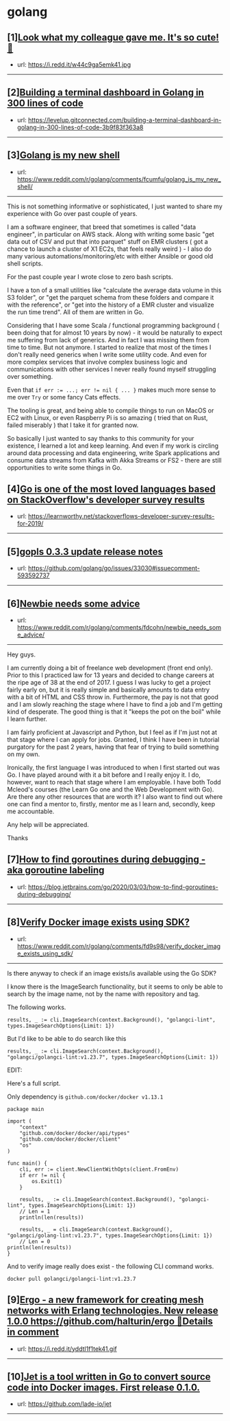 # golang
## [1][Look what my colleague gave me. It's so cute! 🥰](https://www.reddit.com/r/golang/comments/fdab62/look_what_my_colleague_gave_me_its_so_cute/)
- url: https://i.redd.it/w44c9ga5emk41.jpg
---

## [2][Building a terminal dashboard in Golang in 300 lines of code](https://www.reddit.com/r/golang/comments/fd722v/building_a_terminal_dashboard_in_golang_in_300/)
- url: https://levelup.gitconnected.com/building-a-terminal-dashboard-in-golang-in-300-lines-of-code-3b9f83f363a8
---

## [3][Golang is my new shell](https://www.reddit.com/r/golang/comments/fcumfu/golang_is_my_new_shell/)
- url: https://www.reddit.com/r/golang/comments/fcumfu/golang_is_my_new_shell/
---
This is not something informative or sophisticated, I just wanted to share my experience with Go over past couple of years.

I am a software engineer, that breed that sometimes is called "data engineer", in particular on AWS stack. Along with writing some basic "get data out of CSV and put that into parquet" stuff on EMR clusters ( got a chance to launch a cluster of X1 EC2s, that feels really weird ) - I also do many various automations/monitoring/etc with either Ansible or good old shell scripts.

For the past couple year I wrote close to zero bash scripts. 

I have a ton of a small utilities like "calculate the average data volume in this S3 folder", or "get the parquet schema from these folders and compare it with the reference", or "get into the history of a EMR cluster and visualize the run time trend". All of them are written in Go.

Considering that I have some Scala / functional programming background ( been doing that for almost 10 years by now) - it would be naturally to expect me suffering from lack of generics. And in fact I was missing them from time to time. But not anymore. I started to realize that most of the times I don't really need generics when I write some utility code. And even for more complex services that involve complex business logic and communications with other services I never really found myself struggling over something.

Even that `if err := ...; err != nil { ... }` makes much more sense to me over `Try` or some fancy Cats effects.

The tooling is great, and being able to compile things to run on MacOS or EC2 with Linux, or even Raspberry Pi is so amazing ( tried that on Rust, failed miserably ) that I take it for granted now.

So basically I just wanted to say thanks to this community for your existence, I learned a lot and keep learning. And even if my work is circling around data processing and data engineering, write Spark applications and consume data streams from Kafka with Akka Streams or FS2 - there are still opportunities to write some things in Go.
## [4][Go is one of the most loved languages based on StackOverflow's developer survey results](https://www.reddit.com/r/golang/comments/fcyao2/go_is_one_of_the_most_loved_languages_based_on/)
- url: https://learnworthy.net/stackoverflows-developer-survey-results-for-2019/
---

## [5][gopls 0.3.3 update release notes](https://www.reddit.com/r/golang/comments/fcz14k/gopls_033_update_release_notes/)
- url: https://github.com/golang/go/issues/33030#issuecomment-593592737
---

## [6][Newbie needs some advice](https://www.reddit.com/r/golang/comments/fdcohn/newbie_needs_some_advice/)
- url: https://www.reddit.com/r/golang/comments/fdcohn/newbie_needs_some_advice/
---
Hey guys. 

I am currently doing a bit of freelance web development (front end only). Prior to this I practiced law for 13 years and decided to change careers at the ripe age of 38 at the end of 2017. I guess I was lucky to get a project fairly early on, but it is really simple and basically amounts to data entry with a bit of HTML and CSS throw in. Furthermore, the pay is not that good and I am slowly reaching the stage where I have to find a job and I'm getting kind of desperate. The good thing is that it "keeps the pot on the boil" while I learn further. 

I am fairly proficient at Javascript and Python, but I feel as if I'm just not at that stage where I can apply for jobs. Granted, I think I have been in tutorial purgatory for the past 2 years, having that fear of trying to build something on my own. 

Ironically, the first language I was introduced to when I first started out was Go. I have played around with it a bit before and I really enjoy it. I do, however, want to reach that stage where I am employable. I have both Todd Mcleod's courses (the Learn Go one and the Web Development with Go). Are there any other resources that are worth it? I also want to find out where one can find a mentor to, firstly, mentor me as I learn and, secondly, keep me accountable.  

Any help will be appreciated.

Thanks
## [7][How to find goroutines during debugging - aka goroutine labeling](https://www.reddit.com/r/golang/comments/fcvruj/how_to_find_goroutines_during_debugging_aka/)
- url: https://blog.jetbrains.com/go/2020/03/03/how-to-find-goroutines-during-debugging/
---

## [8][Verify Docker image exists using SDK?](https://www.reddit.com/r/golang/comments/fd9s98/verify_docker_image_exists_using_sdk/)
- url: https://www.reddit.com/r/golang/comments/fd9s98/verify_docker_image_exists_using_sdk/
---
Is there anyway to check if an image exists/is available using the Go SDK?

I know there is the ImageSearch functionality, but it seems to only be able to search by the image name, not by the name with repository and tag.

The following works.


	results, _ := cli.ImageSearch(context.Background(), "golangci-lint", types.ImageSearchOptions{Limit: 1})


But I'd like to be able to do search like this


	results, _ := cli.ImageSearch(context.Background(), "golangci/golangci-lint:v1.23.7", types.ImageSearchOptions{Limit: 1})

EDIT:

Here's a full script.

Only dependency is `github.com/docker/docker v1.13.1`

    package main
    
    import (
    	"context"
    	"github.com/docker/docker/api/types"
    	"github.com/docker/docker/client"
    	"os"
    )
    
    func main() {
    	cli, err := client.NewClientWithOpts(client.FromEnv)
    	if err != nil {
    		os.Exit(1)
    	}
    
    	results, _ := cli.ImageSearch(context.Background(), "golangci-lint", types.ImageSearchOptions{Limit: 1})
        // Len = 1
    	println(len(results))
    
    	results, _ = cli.ImageSearch(context.Background(), "golangci/golang-lint:v1.23.7", types.ImageSearchOptions{Limit: 1})
        // Len = 0
   	println(len(results))
    }

And to verify image really does exist - the following CLI command works.

    docker pull golangci/golangci-lint:v1.23.7
## [9][Ergo - a new framework for creating mesh networks with Erlang technologies. New release 1.0.0 https://github.com/halturin/ergo 🚀Details in comment](https://www.reddit.com/r/golang/comments/fcr3ez/ergo_a_new_framework_for_creating_mesh_networks/)
- url: https://i.redd.it/yddtl1f1tek41.gif
---

## [10][Jet is a tool written in Go to convert source code into Docker images. First release 0.1.0.](https://www.reddit.com/r/golang/comments/fcv8ba/jet_is_a_tool_written_in_go_to_convert_source/)
- url: https://github.com/lade-io/jet
---

